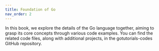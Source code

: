 ```yaml
---
title: Foundation of Go
nav_order: 2
---
```

In this book, we explore the details of the Go language together, aiming to grasp its core concepts through various code examples. You can find the related code files, along with additional projects, in the gotutorials-codes GitHub repository.
